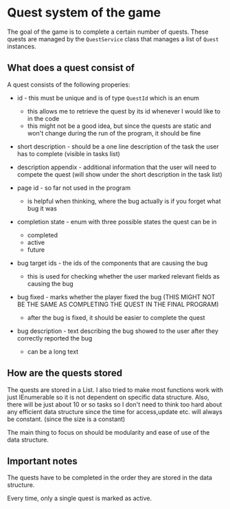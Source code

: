# Quest system of the game

The goal of the game is to complete a certain number of quests. These quests are managed by the `QuestService` class that manages a list of `Quest` instances.

## What does a quest consist of 

A quest consists of the following properies:

- id - this must be unique and is of type `QuestId` which is an enum 
  - this allows me to retrieve the quest by its id whenever I would like to in the code
  - this might not be a good idea, but since the quests are static and won't change during the run of the program, it should be fine

- short description - should be a one line description of the task the user has to complete (visible in tasks list)

- description appendix - additional information that the user will need to compete the quest (will show under the short description in the task list)

- page id - so far not used in the program 
  - is helpful when thinking, where the bug actually is if you forget what bug it was

- completion state - enum with three possible states the quest can be in
  - completed
  - active
  - future

- bug target ids - the ids of the components that are causing the bug
  - this is used for checking whether the user marked relevant fields as causing the bug

- bug fixed - marks whether the player fixed the bug (THIS MIGHT NOT BE THE SAME AS COMPLETING THE QUEST IN THE FINAL PROGRAM)
  - after the bug is fixed, it should be easier to complete the quest

- bug description - text describing the bug showed to the user after they correctly reported the bug
  - can be a long text


## How are the quests stored

The quests are stored in a List. I also tried to make most functions work with just IEnumerable so it is not dependent on specific data structure. Also, there will be just about 10 or so tasks so I don't need to think too hard about any efficient data structure since the time for access,update etc. will always be constant. (since the size is a constant)

The main thing to focus on should be modularity and ease of use of the data structure.

## Important notes

The quests have to be completed in the order they are stored in the data structure.

Every time, only a single quest is marked as active. 